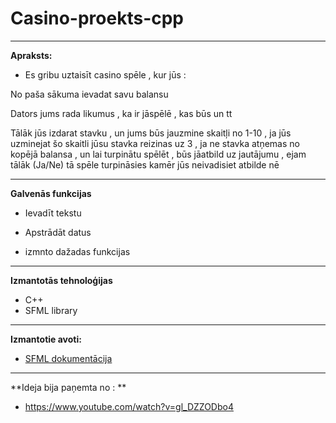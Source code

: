 # Casino-proekts-cpp

---
**Apraksts:**


* Es gribu uztaisīt casino spēle , kur jūs :

No paša sākuma ievadat savu balansu 

Dators jums rada likumus , ka ir jāspēlē , kas būs un tt

Tālāk jūs izdarat stavku , un jums būs  jauzmine skaitļi no 1-10  , ja jūs uzminejat šo skaitli jūsu stavka reizinas uz 3 , ja ne stavka atņemas no kopējā balansa , un lai turpinātu spēlēt , būs jāatbild uz jautājumu , ejam tālāk (Ja/Ne)
tā spēle turpināsies kamēr jūs neivadisiet atbilde nē


---

**Galvenās funkcijas**

 * Ievadīt tekstu 

 * Apstrādāt datus

 * izmnto dažadas funkcijas

---   

**Izmantotās tehnoloģijas**

 *  C++
 * SFML library


---

**Izmantotie avoti:** 

 * [SFML dokumentācija](https://www.sfml-dev.org/style.php)

---

**Ideja bija paņemta no : **
 * https://www.youtube.com/watch?v=gl_DZZODbo4




